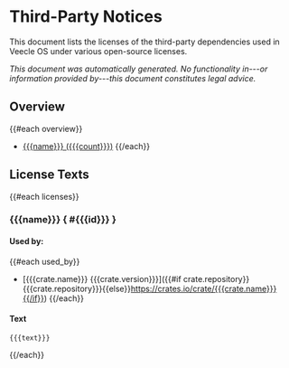# Third-Party Notices

This document lists the licenses of the third-party dependencies used in Veecle OS under various open-source licenses.

*This document was automatically generated. No functionality in---or information provided by---this document constitutes legal advice.*

## Overview

{{#each overview}}
- [{{{name}}} ({{{count}}})](#{{{id}}})
{{/each}}

## License Texts
{{#each licenses}}

### {{{name}}} { #{{{id}}} }

#### Used by:

{{#each used_by}}
- [{{{crate.name}}} {{{crate.version}}}]({{#if crate.repository}}{{{crate.repository}}}{{else}}https://crates.io/crate/{{{crate.name}}}{{/if}})
{{/each}}

#### Text

```
{{{text}}}
```
{{/each}}
